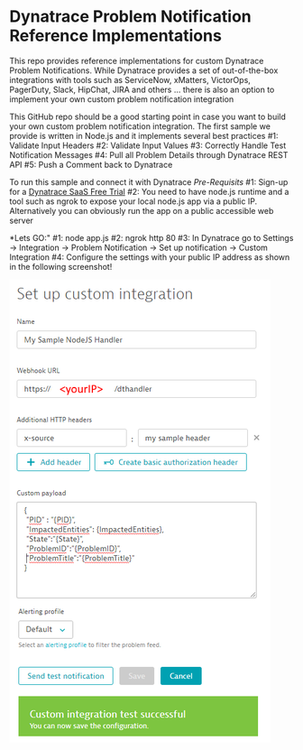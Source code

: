 # Dynatrace Problem Notification Reference Implementations
This repo provides reference implementations for custom Dynatrace Problem Notifications. While Dynatrace provides a set of out-of-the-box integrations with tools such as ServiceNow, xMatters, VictorOps, PagerDuty, Slack, HipChat, JIRA and others ... there is also an option to implement your own custom problem notification integration

This GitHub repo should be a good starting point in case you want to build your own custom problem notification integration.
The first sample we provide is written in Node.js and it implements several best practices
#1: Validate Input Headers
#2: Validate Input Values
#3: Correctly Handle Test Notification Messages
#4: Pull all Problem Details through Dynatrace REST API
#5: Push a Comment back to Dynatrace

To run this sample and connect it with Dynatrace
*Pre-Requisits*
#1: Sign-up for a [Dynatrace SaaS Free Trial](http://bit.ly/dtsaastrial)
#2: You need to have node.js runtime and a tool such as ngrok to expose your local node.js app via a public IP. Alternatively you can obviously run the app on a public accessible web server

*Lets GO:"
#1: node app.js
#2: ngrok http 80
#3: In Dynatrace go to Settings -> Integration -> Problem Notification -> Set up notification -> Custom Integration
#4: Configure the settings with your public IP address as shown in the following screenshot!

![](./images/customintegration.png)
